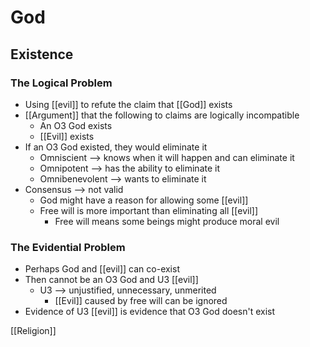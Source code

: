 # God

## Existence

### The Logical Problem

- Using [[evil]] to refute the claim that [[God]] exists
- [[Argument]] that the following to claims are logically incompatible
  - An O3 God exists
  - [[Evil]] exists
- If an O3 God existed, they would eliminate it
  - Omniscient --> knows when it will happen and can eliminate it
  - Omnipotent --> has the ability to eliminate it
  - Omnibenevolent --> wants to eliminate it
- Consensus --> not valid
  - God might have a reason for allowing some [[evil]]
  - Free will is more important than eliminating all [[evil]]
    - Free will means some beings might produce moral evil

### The Evidential Problem

- Perhaps God and [[evil]] can co-exist
- Then cannot be an O3 God and U3 [[evil]]
  - U3 --> unjustified, unnecessary, unmerited
    - [[Evil]] caused by free will can be ignored
- Evidence of U3 [[evil]] is evidence that O3 God doesn't exist

[[Religion]]

